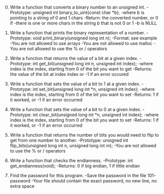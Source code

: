 0. Write a function that converts a binary number to an unsigned int.
-Prototype: unsigned int binary_to_uint(const char *b);
-where b is pointing to a string of 0 and 1 chars
-Return: the converted number, or 0 if
	-there is one or more chars in the string b that is not 0 or 1
	-b is NULL

1. Write a function that prints the binary representation of a number.
-Prototype: void print_binary(unsigned long int n);
-Format: see example
-You are not allowed to use arrays
-You are not allowed to use malloc
-You are not allowed to use the % or / operators

2. Write a function that returns the value of a bit at a given index.
-Prototype: int get_bit(unsigned long int n, unsigned int index);
-where index is the index, starting from 0 of the bit you want to get
-Returns: the value of the bit at index index or -1 if an error occured

3. Write a function that sets the value of a bit to 1 at a given index.
-Prototype: int set_bit(unsigned long int *n, unsigned int index);
-where index is the index, starting from 0 of the bit you want to set
-Returns: 1 if it worked, or -1 if an error occurred

4. Write a function that sets the value of a bit to 0 at a given index.
-Prototype: int clear_bit(unsigned long int *n, unsigned int index);
-where index is the index, starting from 0 of the bit you want to set
-Returns: 1 if it worked, or -1 if an error occurred

5. Write a function that returns the number of bits you would need to flip to get from one number to another.
-Prototype: unsigned int flip_bits(unsigned long int n, unsigned long int m);
-You are not allowed to use the % or / operators

6. Write a function that checks the endianness.
-Prototype: int get_endianness(void);
-Returns: 0 if big endian, 1 if little endian

7. Find the password for this program.
-Save the password in the file 101-password
-Your file should contain the exact password, no new line, no extra space
